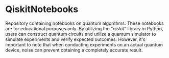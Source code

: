 # QiskitNotebooks

Repository containing notebooks on quantum algorithms. These notebooks are for educational purposes only. By utilizing the "qiskit" library in Python, users can construct quantum circuits and utilize a quantum simulator to simulate experiments and verify expected outcomes. However, it's important to note that when conducting experiments on an actual quantum device, noise can prevent obtaining a completely accurate result.
